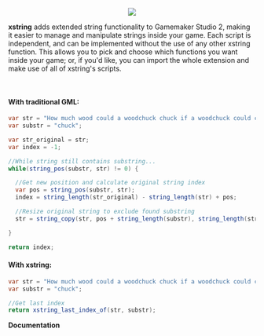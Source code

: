 <p align="center">
  <img src="https://i.imgur.com/g5cLwKw.png">
</p>

<b>xstring</b> adds extended string functionality to Gamemaker Studio 2, making it easier to manage and manipulate strings inside your game. Each script is independent, and can be implemented without the use of any other xstring function. This allows you to pick and choose which functions you want inside your game; or, if you'd like, you can import the whole extension and make use of all of xstring's scripts.

<br>

<h4>With traditional GML:</h4>

```c#
var str = "How much wood could a woodchuck chuck if a woodchuck could chuck wood?";
var substr = "chuck";

var str_original = str;
var index = -1;

//While string still contains substring...
while(string_pos(substr, str) != 0) {

  //Get new position and calculate original string index
  var pos = string_pos(substr, str);
  index = string_length(str_original) - string_length(str) + pos;

  //Resize original string to exclude found substring
  str = string_copy(str, pos + string_length(substr), string_length(str) - (pos + string_length(substr)) +  1);

}

return index;
```

<h4>With xstring:</h4>

```c#
var str = "How much wood could a woodchuck chuck if a woodchuck could chuck wood?";
var substr = "chuck";

//Get last index
return xstring_last_index_of(str, substr);
```

<b>Documentation</b>
